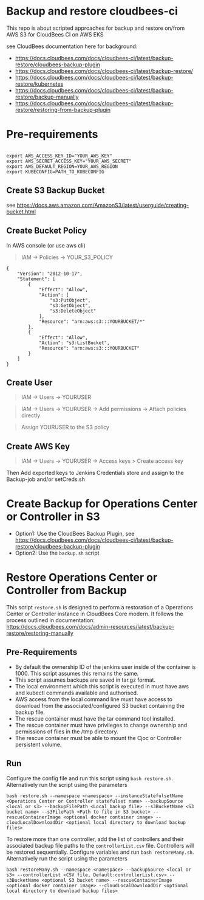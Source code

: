 # Backup and restore cloudbees-ci

This repo is about scripted approaches for backup and restore on/from AWS S3 for CloudBees CI on AWS EKS

see CloudBees documentation here for background:

* https://docs.cloudbees.com/docs/cloudbees-ci/latest/backup-restore/cloudbees-backup-plugin
* https://docs.cloudbees.com/docs/cloudbees-ci/latest/backup-restore/
* https://docs.cloudbees.com/docs/cloudbees-ci/latest/backup-restore/kubernetes
* https://docs.cloudbees.com/docs/cloudbees-ci/latest/backup-restore/backup-manually
* https://docs.cloudbees.com/docs/cloudbees-ci/latest/backup-restore/restoring-from-backup-plugin



# Pre-requirements

```

export AWS_ACCESS_KEY_ID="YOUR_AWS_KEY"
export AWS_SECRET_ACCESS_KEY="YOUR_AWS_SECRET"
export AWS_DEFAULT_REGION=YOUR_AWS_REGION
export KUBECONFIG=PATH_TO_KUBECONFIG
```



## Create S3 Backup Bucket

see https://docs.aws.amazon.com/AmazonS3/latest/userguide/creating-bucket.html

## Create Bucket Policy
In AWS console (or use aws cli)
> IAM -> Policies -> YOUR_S3_POLICY

```
{
    "Version": "2012-10-17",
    "Statement": [
        {
            "Effect": "Allow",
            "Action": [
                "s3:PutObject",
                "s3:GetObject",
                "s3:DeleteObject"
            ],
            "Resource": "arn:aws:s3:::YOURBUCKET/*"
        },
        {
            "Effect": "Allow",
            "Action": "s3:ListBucket",
            "Resource": "arn:aws:s3:::YOURBUCKET"
        }
    ]
}
```
## Create User
> IAM -> Users -> YOURUSER

> IAM -> Users -> YOURUSER -> Add permissions -> Attach policies directly

> Assign YOURUSER to the S3 policy

## Create AWS Key
> IAM -> Users -> YOURUSER -> Access keys > Create access key

Then Add exported keys to Jenkins Credentials store and assign to the Backup-job and/or setCreds.sh


# Create Backup for Operations Center or Controller in S3

* Option1: Use the CloudBees Backup Plugin, see https://docs.cloudbees.com/docs/cloudbees-ci/latest/backup-restore/cloudbees-backup-plugin
* Option2: Use the `backup.sh` script


# Restore Operations Center or Controller from Backup
This script `restore.sh` is designed to perform a restoration of a Operations Center or Controller instance in CloudBees Core modern.
It follows the process outlined in documentation: https://docs.cloudbees.com/docs/admin-resources/latest/backup-restore/restoring-manually


## Pre-Requirements
- By default the ownership ID of the jenkins user inside of the container is 1000. This script assumes this remains the same.
- This script assumes backups are saved in tar.gz format.
- The local environment which this script is executed in must have aws and kubectl commands available and authorised.
- AWS access from the local command line must have access to download from the associated/configured S3 bucket containing the backup file.
- The rescue container must have the tar command tool installed.
- The rescue container must have privileges to change ownership and permissions of files in the /tmp directory.
- The rescue container must be able to mount the Cjoc or Controller persistent volume.

## Run
Configure the config file and run this script using `bash restore.sh`.
Alternatively run the script using the parameters
```
bash restore.sh --namespace <namespace> --instanceStatefulsetName <Operations Center or Controller statefulset name> --backupSource <local or s3> --backupFilePath <Local backup file> --s3BucketName <S3 bucket name> --s3FilePath <Path to file in S3 bucket> --rescueContainerImage <optional docker container image> --cloudLocalDownloadDir <optional local directory to download backup files>
```

To restore more than one controller, add the list of controllers and their associated backup file paths to the `controllerList.csv` file. Controllers will be restored sequentially.
Configure variables and run `bash restoreMany.sh`.
Alternatively run the script using the parameters
```
bash restoreMany.sh --namespace <namespace> --backupSource <local or s3> --controllerList <CSV file, Default:controllerList.csv> --s3BucketName <optional S3 bucket name> --rescueContainerImage <optional docker container image> --cloudLocalDownloadDir <optional local directory to download backup files>
```
